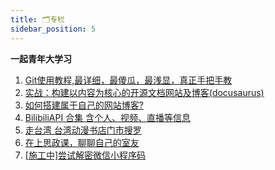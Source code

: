 ```yaml
---
title: 🗂︎专栏
sidebar_position: 5
---
```


**一起青年大学习**

1. [Git使用教程,最详细，最傻瓜，最浅显，真正手把手教](https://zhuanlan.zhihu.com/p/30044692)
2. [实战：构建以内容为核心的开源文档网站及博客(docusaurus)](https://zhuanlan.zhihu.com/p/567578277)
3. [如何搭建属于自己的网站博客?](https://www.zhihu.com/question/493872316/answer/2895331741)
4. [BilibiliAPI 合集 含个人、视频、直播等信息](https://www.bilibili.com/read/cv12357091)
5. [走台湾 台湾动漫书店门市搜罗](https://tieba.baidu.com/p/4877488044)
6. [在上思政课，聊聊自己的室友](https://tieba.baidu.com/p/7608197059)
7. [[施工中]尝试解密微信小程序码](https://zhuanlan.zhihu.com/p/31196987)